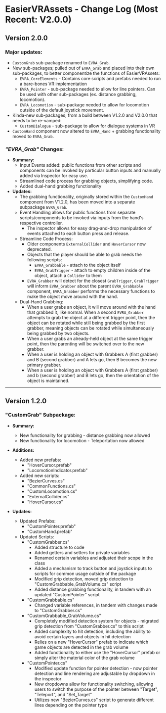 # EasierVRAssets - Change Log (Most Recent: V2.0.0)

## Version 2.0.0

### Major updates:

* `CustomGrab` sub-package renamed to `EVRA_Grab`.
* New sub-packages; pulled out of `EVRA_Grab` and placed into their own sub-packages, to better componentize the functions of EasierVRAssets:
    * `EVRA_CoreElements` - Contains core scripts and prefabs needed to run a bare-bones VR implementation
    * `EVRA_Pointer` - sub-package needed to allow for line pointers. Can be used with other sub-packages (ex. distance grabbing, locomotion).
    * `EVRA_Locomotion` - sub-package needed to allow for locomotion outside of the default joystick movement.
* Kinda-new sub-packages; from a build between V1.2.0 and V2.0.0 that needs to be re-vamped:
    * `CustomDialogue` - sub-package to allow for dialogue systems in VR
* `CustomHand` component now altered to `EVRA_Hand` + grabbing functionality moved to `EVRA_Grab`.

### _"EVRA\_Grab"_ Changes:

* __Summary:__
    * Input Events added: public functions from other scripts and components can be invoked by particular button inputs and manually added via Inspector for easy use.
    * Streamlined code process for grabbing objects, simplifying code.
    * Added dual-hand grabbing functionality
* __Updates:__
    * The grabbing functionality, originally stored within the `CustomHand` component from V1.2.0, has been moved into a separate subpackage `EVRA_Grab`.
    * Event Handling allows for public functions from separate scripts/components to be invoked via inputs from the hand's respective controller.
        * The inspector allows for easy drag-and-drop manipulation of events attached to each button press and release.
    * Streamline Code Process:
        * Older components `ExternalCollider` and `HoverCursor` now deprecated.
        * Objects that the player should be able to grab needs the following scripts:
            * `EVRA_Grabbable` - attach to the object itself
            * `EVRA_GrabTrigger` - attach to empty children inside of the object, attach a `Collider` to them
        * `EVRA_Grabber` will detect for the closest `GrabTrigger`, `GrabTrigger` will inform `EVRA_Grabber` about the parent `EVRA_Grabbable` component, `EVRA_Grabber` performs the necessary functions to make the object move around with the hand.
    * Dual-Hand Grabbing:
        * When a user grabs an object, it will move around with the hand that grabbed it, like normal. When a second `EVRA_Grabber` attempts to grab the object at a different trigger point, then the object can be rotated while still being grabbed by the first grabber, meaning objects can be rotated while simultaneously being grabbed by two objects.
        * When a user grabs an already-held object at the same trigger point, then the parenting will be switched over to the new grabber.
        * When a user is holding an object with Grabbers A (first grabber) and B (second grabber) and A lets go, then B becomes the new primary grabber.
        * When a user is holding an object with Grabbers A (first grabber) and b (second grabber) and B lets go, then the orientation of the object is maintained.



---

## Version 1.2.0

### "CustomGrab" Subpackage:

* __Summary:__
    * New functionality for grabbing - distance grabbing now allowed
    * New functionality for locomotion - Teleportation now allowed

* __Additions:__
    * Added new prefabs:
        * "HoverCursor.prefab"
        * "LocomotionIndicator.prefab"
    * Added new scripts:
        * "BezierCurves.cs"
        * "CommonFunctions.cs"
        * "CustomLocomotion.cs"
        * "ExternalCollider.cs"
        * "HoverCursor.cs"

* __Updates:__
    * Updated Prefabs:
        * "CustomPointer.prefab"
        * "CustomHand.prefab"
    * Updated Scripts:
        * "CustomGrabber.cs"
            * Added structure to code
            * Added getters and setters for private variables
            * Renamed certain variables and adjusted their scope in the class
            * Added a mechanism to track button and joystick inputs to scripts for common usage outside of the package
            * Modified grip detection, moved grip detection to "CustomGrabbable_GrabVolume.cs" script
            * Added distance grabbing functionality, in tandem with an updated "CustomPointer" script
        * "CustomGrabbable.cs"
            * Changed variable references, in tandem with changes made to "CustomGrabber.cs"
        * "CustomGrabbable_GrabVolume.cs"
            * Completely modified detection system for objects - migrated grip detection from "CustomGrabber.cs" to this script
            * Added complexity to hit detection, including the ability to avoid certain layers and objects in hit detection
            * Relies on a new "HoverCursor" prefab to indicate which game objects are detected in the grab volume
            * Added functionality to either use the "HoverCursor" prefab or simply alter the material color of the grab volume
        * "CustomPointer.cs"
            * Modified update function for pointer detection - now pointer detection and line rendering are adjustable by dropdown in the inspector
            * New dropdowns allow for functionality switching, allowing users to switch the purpose of the pointer between "Target", "Teleport", and "Set_Target"
            * Utilizes new "BezierCurves.cs" script to generate different lines depending on the pointer type